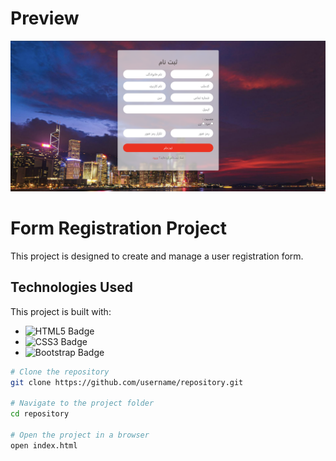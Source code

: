 # Preview
![Project preview](./preview.png "Project Preview")

# Form Registration Project
This project is designed to create and manage a user registration form.

## Technologies Used
This project is built with:
- ![HTML5 Badge](https://img.shields.io/badge/HTML5-239120?style=for-the-badge&logo=html5&logoColor=white)
- ![CSS3 Badge](https://img.shields.io/badge/CSS3-1572B6?style=for-the-badge&logo=css3&logoColor=white)
- ![Bootstrap Badge](https://img.shields.io/badge/Bootstrap-563D7C?style=for-the-badge&logo=bootstrap&logoColor=white)


```bash
# Clone the repository
git clone https://github.com/username/repository.git

# Navigate to the project folder
cd repository

# Open the project in a browser
open index.html
